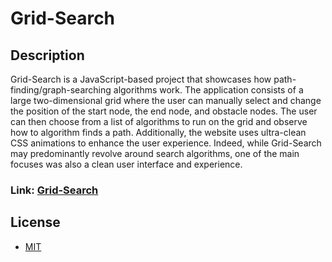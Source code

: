 # Grid-Search
## Description
Grid-Search is a JavaScript-based project that showcases how path-finding/graph-searching algorithms work. The application consists of a large two-dimensional grid where the user can manually select and change the position of the start node, the end node, and obstacle nodes. The user can then choose from a list of algorithms to run on the grid and observe how to algorithm finds a path. Additionally, the website uses ultra-clean CSS animations to enhance the user experience. Indeed, while Grid-Search may predominantly revolve around search algorithms, one of the main focuses was also a clean user interface and experience.

### Link: [Grid-Search](https://shriramrav.github.io/Grid-Search/)

## License
- [MIT](https://github.com/shriramrav/Grid-Search/blob/master/LICENSE)
